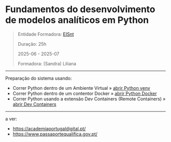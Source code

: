 # Fundamentos do desenvolvimento de modelos analíticos em Python


> Entidade Formadora: [EISnt](https://eisnt.com/)
>
> Duração: 25h
> 
> 2025-06 - 2025-07
> 
> Formadora: (Sandra) Liliana


* * * 

Preparação do sistema usando:
* Correr Python dentro de um Ambiente Virtual » [abrir Python venv](system_prep/python_venv.md)
* Correr Python dentro de um contentor Docker » [abrir Python Docker](system_prep/python_docker.md)
* Correr Python usando a extensão Dev Containers (Remote Containers) » [abrir Dev Containers](system_prep/python_dev_containers.md)

* * *


a ver:
- https://academiaportugaldigital.pt/
- https://www.passaportequalifica.gov.pt/